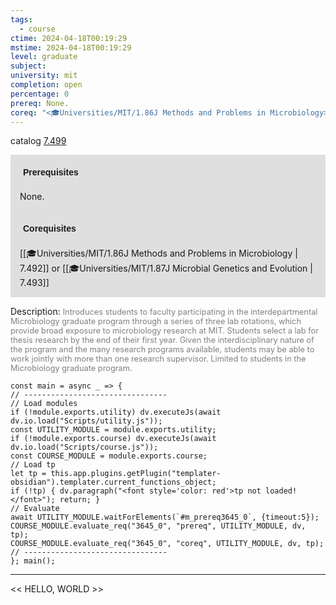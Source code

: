 ```yaml
---
tags:
  - course
ctime: 2024-04-18T00:19:29
mstime: 2024-04-18T00:19:29
level: graduate
subject: 
university: mit
completion: open
percentage: 0
prereq: None.
coreq: "<🎓Universities/MIT/1.86J Methods and Problems in Microbiology> or <🎓Universities/MIT/1.87J Microbial Genetics and Evolution> "
---
```


catalog [7.499](http://student.mit.edu/catalog/m7a.html#7.499)

<span style="display: block; padding: 15px; background-color: rgb(100, 100, 100, 0.2);"><font id="m_prereq3645_0" style="display: block; font-family: Arial, sans-serif; font-weight: bold; padding: 5px">Prerequisites</font><br><span id="prereq3645_0">None.</span></span>
<span style="display: block; padding: 15px; background-color: rgb(100, 100, 100, 0.2);"><font id="m_coreq3645_0" style="display: block; font-family: Arial, sans-serif; font-weight: bold; padding: 5px">Corequisites</font><br><span id="coreq3645_0">[[🎓Universities/MIT/1.86J Methods and Problems in Microbiology | 7.492]] or [[🎓Universities/MIT/1.87J Microbial Genetics and Evolution | 7.493]] </span></span>

<font style="">Description:</font>
<font style="color: grey; font-size: 0.8rem;">Introduces students to faculty participating in the interdepartmental Microbiology graduate program through a series of three lab rotations, which provide broad exposure to microbiology research at MIT. Students select a lab for thesis research by the end of their first year. Given the interdisciplinary nature of the program and the many research programs available, students may be able to work jointly with more than one research supervisor. Limited to students in the Microbiology graduate program.</font>

```dataviewjs
const main = async _ => {
// --------------------------------
// Load modules
if (!module.exports.utility) dv.executeJs(await dv.io.load("Scripts/utility.js"));
const UTILITY_MODULE = module.exports.utility;
if (!module.exports.course) dv.executeJs(await dv.io.load("Scripts/course.js"));
const COURSE_MODULE = module.exports.course;
// Load tp
let tp = this.app.plugins.getPlugin("templater-obsidian").templater.current_functions_object;
if (!tp) { dv.paragraph("<font style='color: red'>tp not loaded!</font>"); return; }
// Evaluate
await UTILITY_MODULE.waitForElements(`#m_prereq3645_0`, {timeout:5});
COURSE_MODULE.evaluate_req("3645_0", "prereq", UTILITY_MODULE, dv, tp);
COURSE_MODULE.evaluate_req("3645_0", "coreq", UTILITY_MODULE, dv, tp);
// --------------------------------
}; main();
```

---

<< HELLO, WORLD >>
